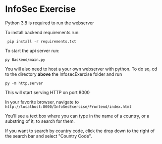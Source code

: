 # InfoSec Exercise
Python 3.8 is required to run the webserver 

To install backend requirements run:

` pip install -r requirements.txt`

To start the api server run:

` py Backend/main.py `

You will also need to host a your own webserver with python. To do so, cd to the directory **above** the InfosecExercise folder and run

`py -m http.server`

This will start serving HTTP on port 8000

In your favorite browser, navigate to `http://localhost:8000/InfoSecExercise/Frontend/index.html`

You'll see a text box where you can type in the name of a country, or a substring of it, to search for them.

If you want to search by country code, click the drop down to the right of the search bar and select "Country Code".